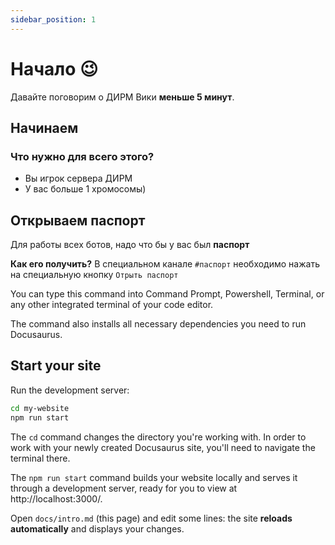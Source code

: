 ```yaml
---
sidebar_position: 1
---
```


# Начало 😉

Давайте поговорим о ДИРМ Вики **меньше 5 минут**.

## Начинаем

### Что нужно для всего этого?

- Вы игрок сервера ДИРМ
- У вас больше 1 хромосомы)

## Открываем паспорт

Для работы всех ботов, надо что бы у вас был **паспорт**

**Как его получить?**
В специальном канале <code>#паспорт</code> необходимо нажать на специальную кнопку <code>Отрыть паспорт</code>


You can type this command into Command Prompt, Powershell, Terminal, or any other integrated terminal of your code editor.

The command also installs all necessary dependencies you need to run Docusaurus.

## Start your site

Run the development server:

```bash
cd my-website
npm run start
```

The `cd` command changes the directory you're working with. In order to work with your newly created Docusaurus site, you'll need to navigate the terminal there.

The `npm run start` command builds your website locally and serves it through a development server, ready for you to view at http://localhost:3000/.

Open `docs/intro.md` (this page) and edit some lines: the site **reloads automatically** and displays your changes.
